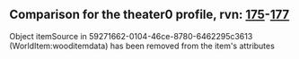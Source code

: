 ## Comparison for the theater0 profile, rvn: [175](https://github.com/PRO100KatYT/FortniteProfileRevisions/tree/main/profiles/theater0/175%20theater0.json)-[177](https://github.com/PRO100KatYT/FortniteProfileRevisions/tree/main/profiles/theater0/177%20theater0.json)

Object itemSource in 59271662-0104-46ce-8780-6462295c3613 (WorldItem:wooditemdata) has been removed from the item's attributes
<br><br>
